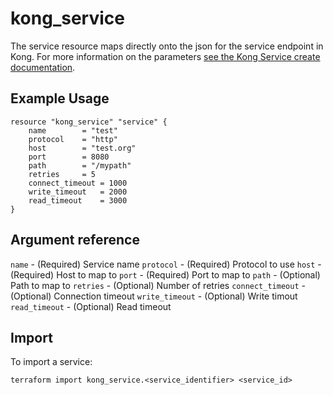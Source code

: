 # kong_service

The service resource maps directly onto the json for the service endpoint in Kong.  For more information on the parameters [see the Kong Service create documentation](https://getkong.org/docs/1.0.x/admin-api/#service-object).

## Example Usage

```hcl
resource "kong_service" "service" {
	name     	= "test"
	protocol 	= "http"
	host     	= "test.org"
	port     	= 8080
	path     	= "/mypath"
	retries  	= 5
	connect_timeout = 1000
	write_timeout 	= 2000
	read_timeout  	= 3000
}
```

## Argument reference

`name` - (Required) Service name
`protocol` - (Required) Protocol to use
`host` - (Required) Host to map to
`port` - (Required) Port to map to
`path` - (Optional) Path to map to
`retries` - (Optional) Number of retries
`connect_timeout` - (Optional) Connection timeout
`write_timeout` - (Optional) Write timout
`read_timeout` - (Optional) Read timeout

## Import

To import a service:

```shell
terraform import kong_service.<service_identifier> <service_id>
```
